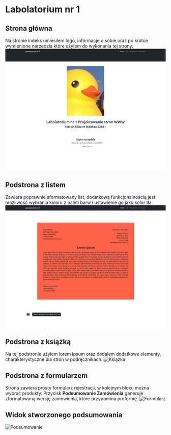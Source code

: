 # Labolatorium nr 1

## Strona główna
Na stronie indeks umiesilem logo, informacje o sobie oraz po krótce wymienione narzedzia które użyłem do wykonania tej strony.
![Strona Główna](assets/strona-index.png)

## Podstrona z listem
Zawiera poprawnie sformatowany list, dodatkową funkcjonalnością jest możliwość wybrania koloru z paleti barw i ustawienie go jako kolor tła.
![List](assets/strona-list.png)

## Podstrona z książką
Na tej podstronie użyłem lorem ipsum oraz dodalem dodatkowe elementy, charakterystyczne dla stron w podręcznikach.
![Książka](/assets/strona-ksiazka.png)



## Podstrona z formularzem
Strona zawiera prosty formularz rejestracji, w kolejnym bloku można wybrać produkty. Przycisk **Podsumowanie Zamówienia** generuje zformatowaną wersję zamowienia, które przypomina proformę.
![Formularz](/assets/strona-formularz.png)

## Widok stworzonego podsumowania
![Podsumowanie](/assets/podsumowanie_zamowienia.png)
